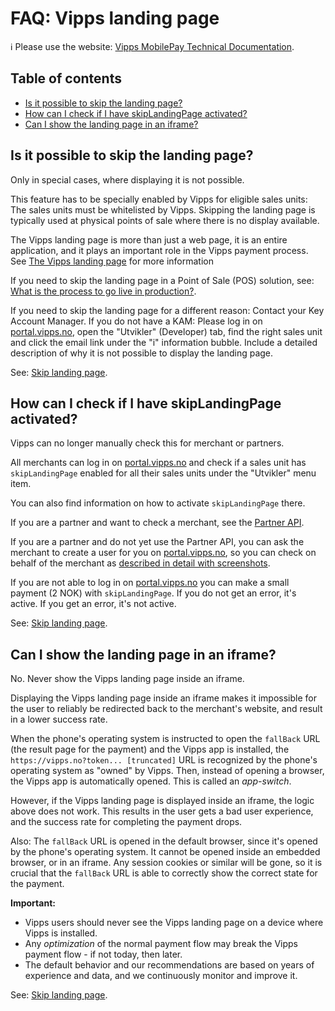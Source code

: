 <!-- START_METADATA
---
title: "FAQ: Vipps landing page"
sidebar_label: Vipps landing page
sidebar_position: 90
pagination_next: null
pagination_prev: null
---
END_METADATA -->

# FAQ: Vipps landing page

<!-- START_COMMENT -->

ℹ️ Please use the website:
[Vipps MobilePay Technical Documentation](https://developer.vippsmobilepay.com/).

## Table of contents

* [Is it possible to skip the landing page?](#is-it-possible-to-skip-the-landing-page)
* [How can I check if I have skipLandingPage activated?](#how-can-i-check-if-i-have-skiplandingpage-activated)
* [Can I show the landing page in an iframe?](#can-i-show-the-landing-page-in-an-iframe)

<!-- END_COMMENT -->

## Is it possible to skip the landing page?

Only in special cases, where displaying it is not possible.

This feature has to be specially enabled by Vipps for eligible sales units:
The sales units must be whitelisted by Vipps.
Skipping the landing page is typically used at physical points of sale
where there is no display available.

The Vipps landing page is more than just a web page, it is an entire
application, and it plays an important role in the Vipps payment process.
See
[The Vipps landing page](../common-topics/vipps-landing-page.md)
for more information

If you need to skip the landing page in a Point of Sale (POS) solution, see:
[What is the process to go live in production?](pos-integrations-faq.md#what-is-the-process-to-go-live-in-production).

If you need to skip the landing page for a different reason:
Contact your Key Account Manager. If you do not have a KAM:
Please log in on
[portal.vipps.no](https://portal.vipps.no),
open the "Utvikler" (Developer) tab,
find the right sales unit and
click the email link under the "i" information bubble.
Include a detailed description of why it is not possible to display the landing page.

See:
[Skip landing page](../common-topics/vipps-landing-page.md#skip-landing-page).

## How can I check if I have skipLandingPage activated?

Vipps can no longer manually check this for merchant or partners.

All merchants can log in on
[portal.vipps.no](https://portal.vipps.no)
and check if a sales unit has `skipLandingPage` enabled
for all their sales units under the "Utvikler" menu item.

You can also find information on how to activate `skipLandingPage` there.

If you are a partner and want to check a merchant, see the
[Partner API](https://developer.vippsmobilepay.com/docs/APIs/partner-api).

If you are a partner and do not yet use the Partner API, you can ask the
merchant to create a user for you on
[portal.vipps.no](https://portal.vipps.no), so you can check on behalf of the merchant as
[described in detail with screenshots](https://developer.vippsmobilepay.com/docs/vipps-partner/add-portal-user).

If you are not able to log in on
[portal.vipps.no](https://portal.vipps.no)
you can make a small payment (2 NOK)
with `skipLandingPage`.
If you do not get an error, it's active.
If you get an error, it's not active.

See:
[Skip landing page](../common-topics/vipps-landing-page.md#skip-landing-page).

## Can I show the landing page in an iframe?

No. Never show the Vipps landing page inside an iframe.

Displaying the Vipps landing page inside an iframe makes it impossible for the
user to reliably be redirected back to the merchant's website, and result in a
lower success rate.

When the phone's operating system is instructed to open the `fallBack` URL (the
result page for the payment) and the Vipps app is installed, the
`https://vipps.no?token... [truncated]` URL is recognized
by the phone's operating system as "owned" by Vipps. Then, instead of opening a browser,
the Vipps app is automatically opened. This is called an *app-switch*.

However, if the Vipps landing page is displayed inside an iframe, the logic above does
not work. This results in the user gets a bad user experience, and the success rate for
completing the payment drops.

Also: The `fallBack` URL is opened in the default browser, since it's opened
by the phone's operating system. It cannot be opened inside an embedded
browser, or in an iframe. Any session cookies or similar will be gone, so it
is crucial that the `fallBack` URL is able to correctly show the correct state
for the payment.

**Important:**

* Vipps users should never see the Vipps landing page on a device where Vipps
  is installed.
* Any *optimization* of the normal payment flow may break the Vipps payment
  flow - if not today, then later.
* The default behavior and our recommendations
  are based on years of experience and data, and we continuously monitor and improve it.

See:
[Skip landing page](../common-topics/vipps-landing-page.md#skip-landing-page).
